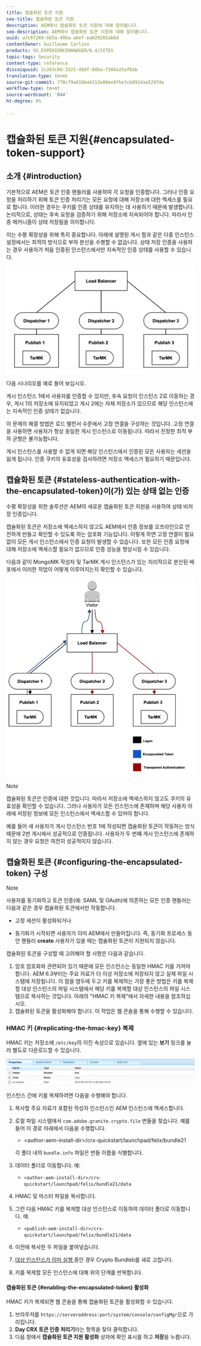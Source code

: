 ```yaml
---
title: 캡슐화된 토큰 지원
seo-title: 캡슐화된 토큰 지원
description: AEM에서 캡슐화된 토큰 지원에 대해 알아봅니다.
seo-description: AEM에서 캡슐화된 토큰 지원에 대해 알아봅니다.
uuid: a7c6f269-bb5a-49ba-abef-ea029202ab6d
contentOwner: Guillaume Carlino
products: SG_EXPERIENCEMANAGER/6.4/SITES
topic-tags: Security
content-type: reference
discoiquuid: 2c263c0d-2521-49df-88ba-f304a25af8ab
translation-type: tm+mt
source-git-commit: 770cf9a616b44312e80ee9fbe3cb8924aa5297de
workflow-type: tm+mt
source-wordcount: '844'
ht-degree: 0%

---
```



# 캡슐화된 토큰 지원{#encapsulated-token-support}

## 소개 {#introduction}

기본적으로 AEM은 토큰 인증 핸들러를 사용하여 각 요청을 인증합니다. 그러나 인증 요청을 처리하기 위해 토큰 인증 처리기는 모든 요청에 대해 저장소에 대한 액세스를 필요로 합니다. 이러한 경우는 쿠키를 인증 상태를 유지하는 데 사용하기 때문에 발생합니다. 논리적으로, 상태는 후속 요청을 검증하기 위해 저장소에 지속되어야 합니다. 따라서 인증 메커니즘이 상태 저장됨을 의미합니다.

이는 수평 확장성을 위해 특히 중요합니다. 아래에 설명된 게시 팜과 같은 다중 인스턴스 설정에서는 최적의 방식으로 부하 분산을 수행할 수 없습니다. 상태 저장 인증을 사용하는 경우 사용자가 처음 인증된 인스턴스에서만 지속적인 인증 상태를 사용할 수 있습니다.

![chlimage_1-33](assets/chlimage_1-33.png)

다음 시나리오를 예로 들어 보십시오.

게시 인스턴스 1에서 사용자를 인증할 수 있지만, 후속 요청이 인스턴스 2로 이동하는 경우, 게시 1의 저장소에 유지되었고 게시 2에는 자체 저장소가 있으므로 해당 인스턴스에는 지속적인 인증 상태가 없습니다.

이 문제의 해결 방법은 로드 밸런서 수준에서 고정 연결을 구성하는 것입니다. 고정 연결을 사용하면 사용자가 항상 동일한 게시 인스턴스로 이동됩니다. 따라서 진정한 최적 부하 균형은 불가능합니다.

게시 인스턴스를 사용할 수 없게 되면 해당 인스턴스에서 인증된 모든 사용자는 세션을 잃게 됩니다. 인증 쿠키의 유효성을 검사하려면 저장소 액세스가 필요하기 때문입니다.

## 캡슐화된 토큰 {#stateless-authentication-with-the-encapsulated-token}이(가) 있는 상태 없는 인증

수평 확장성을 위한 솔루션은 AEM의 새로운 캡슐화된 토큰 지원을 사용하여 상태 비저장 인증입니다.

캡슐화된 토큰은 저장소에 액세스하지 않고도 AEM에서 인증 정보를 오프라인으로 안전하게 만들고 확인할 수 있도록 하는 암호화 기능입니다. 이렇게 하면 고정 연결이 필요 없이 모든 게시 인스턴스에서 인증 요청이 발생할 수 있습니다. 또한 모든 인증 요청에 대해 저장소에 액세스할 필요가 없으므로 인증 성능을 향상시킬 수 있습니다.

다음과 같이 MongoMK 작성자 및 TarMK 게시 인스턴스가 있는 지리적으로 분산된 배포에서 이러한 작업이 어떻게 이루어지는지 확인할 수 있습니다.

![chlimage_1-34](assets/chlimage_1-34.png)

>[!NOTE]
>
>캡슐화된 토큰은 인증에 대한 것입니다. 따라서 저장소에 액세스하지 않고도 쿠키의 유효성을 확인할 수 있습니다. 그러나 사용자가 모든 인스턴스에 존재하며 해당 사용자 아래에 저장된 정보에 모든 인스턴스에서 액세스할 수 있어야 합니다.
>
>예를 들어 새 사용자가 게시 인스턴스 번호 1에 작성되면 캡슐화된 토큰이 작동하는 방식 때문에 2번 게시에서 성공적으로 인증됩니다. 사용자가 두 번째 게시 인스턴스에 존재하지 않는 경우 요청은 여전히 성공적이지 않습니다.


## 캡슐화된 토큰 {#configuring-the-encapsulated-token} 구성

>[!NOTE]
>사용자를 동기화하고 토큰 인증(예: SAML 및 OAuth)에 의존하는 모든 인증 핸들러는 다음과 같은 경우 캡슐화된 토큰에서만 작동합니다.
>
>* 고정 세션이 활성화되거나
   >
   >
* 동기화가 시작되면 사용자가 이미 AEM에서 만들어집니다. 즉, 동기화 프로세스 동안 핸들러 **create** 사용자가 있을 때는 캡슐화된 토큰이 지원되지 않습니다.


캡슐화된 토큰을 구성할 때 고려해야 할 사항은 다음과 같습니다.

1. 암호 암호화와 관련되어 있기 때문에 모든 인스턴스는 동일한 HMAC 키를 가져야 합니다. AEM 6.3부터는 주요 자료가 더 이상 저장소에 저장되지 않고 실제 파일 시스템에 저장됩니다. 이 점을 염두에 두고 키를 복제하는 가장 좋은 방법은 키를 복제할 대상 인스턴스의 파일 시스템에서 해당 키를 복제할 대상 인스턴스의 파일 시스템으로 복사하는 것입니다. 아래의 &quot;HMAC 키 복제&quot;에서 자세한 내용을 참조하십시오.
1. 캡슐화된 토큰을 활성화해야 합니다. 이 작업은 웹 콘솔을 통해 수행할 수 있습니다.

### HMAC 키 {#replicating-the-hmac-key} 복제

HMAC 키는 저장소에 `/etc/key`의 이진 속성으로 있습니다. 옆에 있는 **보기** 링크를 눌러 별도로 다운로드할 수 있습니다.

![chlimage_1-35](assets/chlimage_1-35.png)

인스턴스 간에 키를 복제하려면 다음을 수행해야 합니다.

1. 복사할 주요 자료가 포함된 작성자 인스턴스인 AEM 인스턴스에 액세스합니다.
1. 로컬 파일 시스템에서 `com.adobe.granite.crypto.file` 번들을 찾습니다. 예를 들어 이 경로 아래에서 다음을 수행합니다.

   * &lt;author-aem-install-dir>/crx-quickstart/launchpad/felix/bundle21

   각 폴더 내의 `bundle.info` 파일은 번들 이름을 식별합니다.

1. 데이터 폴더로 이동합니다. 예:

   * `<author-aem-install-dir>/crx-quickstart/launchpad/felix/bundle21/data`

1. HMAC 및 마스터 파일을 복사합니다.
1. 그런 다음 HMAC 키를 복제할 대상 인스턴스로 이동하여 데이터 폴더로 이동합니다. 예:

   * `<publish-aem-install-dir>/crx-quickstart/launchpad/felix/bundle21/data`

1. 이전에 복사한 두 파일을 붙여넣습니다.
1. [대상 인스턴스가 이미 실행 ](/help/communities/deploy-communities.md#refresh-the-granite-crypto-bundle) 중인 경우 Crypto Bundleb를 새로 고칩니다.

1. 키를 복제할 모든 인스턴스에 대해 위의 단계를 반복합니다.

#### 캡슐화된 토큰 {#enabling-the-encapsulated-token} 활성화

HMAC 키가 복제되면 웹 콘솔을 통해 캡슐화된 토큰을 활성화할 수 있습니다.

1. 브라우저를 `https://serveraddress:port/system/console/configMgr`으로 가리킵니다.
1. **Day CRX 토큰 인증 처리기**&#x200B;라는 항목을 찾아 클릭합니다.
1. 다음 창에서 **캡슐화된 토큰 지원 활성화** 상자에 확인 표시를 하고 **저장**&#x200B;을 누릅니다.

